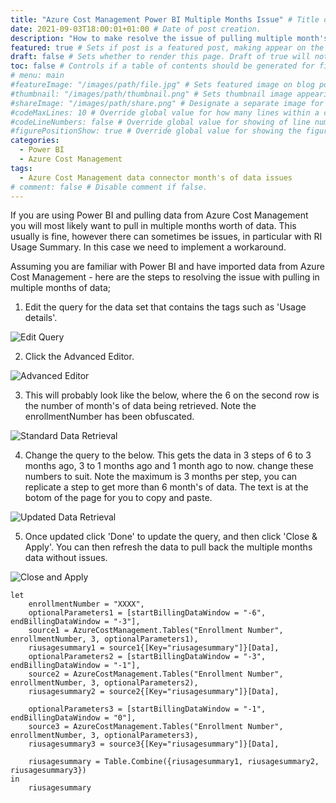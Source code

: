 ```yaml
---
title: "Azure Cost Management Power BI Multiple Months Issue" # Title of the blog post.
date: 2021-09-03T18:00:01+01:00 # Date of post creation.
description: "How to make resolve the issue of pulling multiple month's of data into Power BI from the Azure Cost Management data connector" # Description used for search engine.
featured: true # Sets if post is a featured post, making appear on the home page side bar.
draft: false # Sets whether to render this page. Draft of true will not be rendered.
toc: false # Controls if a table of contents should be generated for first-level links automatically.
# menu: main
#featureImage: "/images/path/file.jpg" # Sets featured image on blog post.
#thumbnail: "/images/path/thumbnail.png" # Sets thumbnail image appearing inside card on homepage.
#shareImage: "/images/path/share.png" # Designate a separate image for social media sharing.
#codeMaxLines: 10 # Override global value for how many lines within a code block before auto-collapsing.
#codeLineNumbers: false # Override global value for showing of line numbers within code block.
#figurePositionShow: true # Override global value for showing the figure label.
categories:
  - Power BI
  - Azure Cost Management
tags:
  - Azure Cost Management data connector month's of data issues
# comment: false # Disable comment if false.
---
```

If you are using Power BI and pulling data from Azure Cost Management you will most likely want to pull in multiple months worth of data. This usually is fine, however there can sometimes be issues, in particular with RI Usage Summary. In this case we need to implement a workaround.

Assuming you are familiar with Power BI and have imported data from Azure Cost Management  - here are the steps to resolving the issue with pulling in multiple months of data;

1. Edit the query for the data set that contains the tags such as 'Usage details'.

![Edit Query](/images/power_bi/date_issue/Edit_Query.PNG)

2. Click the Advanced Editor.

![Advanced Editor](/images/power_bi/date_issue/Advanced_Editor.PNG)

3. This will probably look like the below, where the 6 on the second row is the number of month's of data being retrieved. Note the enrollmentNumber has been obfuscated.

![Standard Data Retrieval](/images/power_bi/date_issue/Standard_Data_Retrieval.PNG)

4. Change the query to the below. This gets the data in 3 steps of 6 to 3 months ago, 3 to 1 months ago and 1 month ago to now. change these numbers to suit. Note the maximum is 3 months per step, you can replicate a step to get more than 6 month's of data. The text is at the botom of the page for you to copy and paste.

![Updated Data Retrieval](/images/power_bi/date_issue/Updated_Data_Retrieval.PNG)

5. Once updated click 'Done' to update the query, and then click 'Close & Apply'. You can then refresh the data to pull back the multiple months data without issues.

![Close and Apply](/images/power_bi/date_issue/Close_and_Apply.PNG)


    let
        enrollmentNumber = "XXXX",
        optionalParameters1 = [startBillingDataWindow = "-6", endBillingDataWindow = "-3"],
        source1 = AzureCostManagement.Tables("Enrollment Number", enrollmentNumber, 3, optionalParameters1),
        riusagesummary1 = source1{[Key="riusagesummary"]}[Data],
        optionalParameters2 = [startBillingDataWindow = "-3", endBillingDataWindow = "-1"],
        source2 = AzureCostManagement.Tables("Enrollment Number", enrollmentNumber, 3, optionalParameters2),    
        riusagesummary2 = source2{[Key="riusagesummary"]}[Data],

        optionalParameters3 = [startBillingDataWindow = "-1", endBillingDataWindow = "0"],
        source3 = AzureCostManagement.Tables("Enrollment Number", enrollmentNumber, 3, optionalParameters3),
        riusagesummary3 = source3{[Key="riusagesummary"]}[Data],

        riusagesummary = Table.Combine({riusagesummary1, riusagesummary2, riusagesummary3})
    in
        riusagesummary

